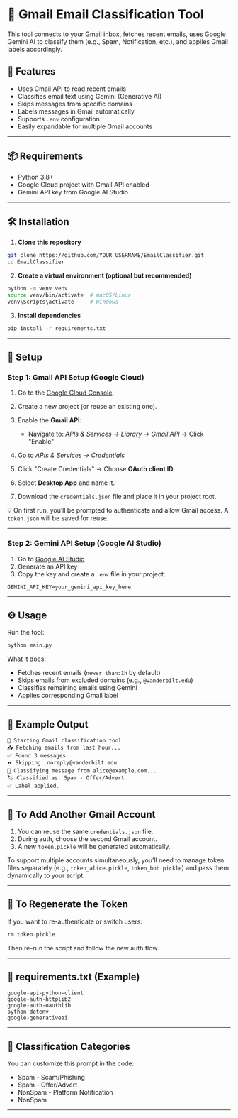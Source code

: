 # 📧 Gmail Email Classification Tool

This tool connects to your Gmail inbox, fetches recent emails, uses Google Gemini AI to classify them (e.g., Spam, Notification, etc.), and applies Gmail labels accordingly.

## 🚀 Features

- Uses Gmail API to read recent emails
- Classifies email text using Gemini (Generative AI)
- Skips messages from specific domains
- Labels messages in Gmail automatically
- Supports `.env` configuration
- Easily expandable for multiple Gmail accounts

---

## 📦 Requirements

- Python 3.8+
- Google Cloud project with Gmail API enabled
- Gemini API key from Google AI Studio

---

## 🛠️ Installation

1. **Clone this repository**

```bash
git clone https://github.com/YOUR_USERNAME/EmailClassifier.git
cd EmailClassifier
````

2. **Create a virtual environment (optional but recommended)**

```bash
python -m venv venv
source venv/bin/activate  # macOS/Linux
venv\Scripts\activate     # Windows
```

3. **Install dependencies**

```bash
pip install -r requirements.txt
```

---

## 🔐 Setup

### Step 1: Gmail API Setup (Google Cloud)

1. Go to the [Google Cloud Console](https://console.cloud.google.com/).
2. Create a new project (or reuse an existing one).
3. Enable the **Gmail API**:

   * Navigate to: *APIs & Services → Library → Gmail API* → Click "Enable"
4. Go to *APIs & Services → Credentials*
5. Click "Create Credentials" → Choose **OAuth client ID**
6. Select **Desktop App** and name it.
7. Download the `credentials.json` file and place it in your project root.

💡 On first run, you’ll be prompted to authenticate and allow Gmail access. A `token.json` will be saved for reuse.

---

### Step 2: Gemini API Setup (Google AI Studio)

1. Go to [Google AI Studio](https://makersuite.google.com/app/apikey)
2. Generate an API key
3. Copy the key and create a `.env` file in your project:

```env
GEMINI_API_KEY=your_gemini_api_key_here
```

---

## ⚙️ Usage

Run the tool:

```bash
python main.py
```

What it does:

* Fetches recent emails (`newer_than:1h` by default)
* Skips emails from excluded domains (e.g., `@vanderbilt.edu`)
* Classifies remaining emails using Gemini
* Applies corresponding Gmail label

---

## 🧪 Example Output

```
🔧 Starting Gmail classification tool
📥 Fetching emails from last hour...
✅ Found 3 messages
⏩ Skipping: noreply@vanderbilt.edu
🧠 Classifying message from alice@example.com...
🏷️ Classified as: Spam - Offer/Advert
✅ Label applied.
```

---

## 🔁 To Add Another Gmail Account

1. You can reuse the same `credentials.json` file.
2. During auth, choose the second Gmail account.
3. A new `token.pickle` will be generated automatically.

To support multiple accounts simultaneously, you’ll need to manage token files separately (e.g., `token_alice.pickle`, `token_bob.pickle`) and pass them dynamically to your script.

---

## 🧹 To Regenerate the Token

If you want to re-authenticate or switch users:

```bash
rm token.pickle
```

Then re-run the script and follow the new auth flow.

---

## 📄 requirements.txt (Example)

```
google-api-python-client
google-auth-httplib2
google-auth-oauthlib
python-dotenv
google-generativeai
```

---

## 🧠 Classification Categories

You can customize this prompt in the code:

* Spam - Scam/Phishing
* Spam - Offer/Advert
* NonSpam - Platform Notification
* NonSpam

---
